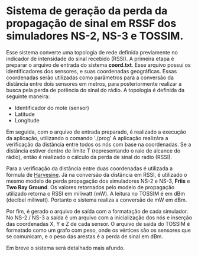 # Sistema de geração da perda da propagação de sinal em RSSF dos simuladores NS-2, NS-3 e TOSSIM.

Esse sistema converte uma topologia de rede definida previamente no indicador de intensidade do sinal recebido (RSSI).
A primeira etapa é preparar o arquivo de entrada do sistema **coord.txt**. Esse arquivo possui os identificadores dos sensores, e suas coordenadas geográficas. Essas coordenadas serão utilizadas como parâmetros para a conversão da distância entre dois sensores em metros, para posteriormente realizar a busca pela perda de potência do sinal do rádio.
A topologia é definida da seguinte maneira:

* Identificador do mote (sensor)
* Latitude
* Longitude

Em seguida, com o arquivo de entrada preparado, é realizado a execução da aplicação, utilizando o comando './prog' 
A aplicação realizára a verificação da distância entre todos os nós com base na coordenadas. Se a distância estiver dentro de limite T (representando o raio de alcance do rádio), então é realizado o cálculo da perda de sinal do radio (RSSI).

Para a verificação da distância entre duas coordenadas é utilizada a fórmula de [Harvesine](https://www.jstor.org/stable/2309088?seq=1).
Já na conversão da distância em RSSI, é utilizado o mesmo modelo de perda propagação dos simuladores NS-2 e NS-3, **Friis** e **Two Ray Ground**.
Os valores retornados pelo modelo de propagação utilizado retorna o RSSI em miliwatt (mW). A leitura no TOSSIM é em dBm (decibel miliwatt). Portanto o sistema realiza a conversão de mW em dBm.

Por fim, é gerado o arquivo de saída com a formatação de cada simulador. No NS-2 / NS-3 a saída é um arquivo com a inicialização dos nós e inserção das coordenadas X, Y e Z de cada sensor.
O arquivo de saída do TOSSIM é formatado como um grafo com peso, onde os vértices são os sensores que se comunicam, e o peso das arestas é a perda de sinal em dBm.

Em breve o sistema será detalhado mais afundo.
